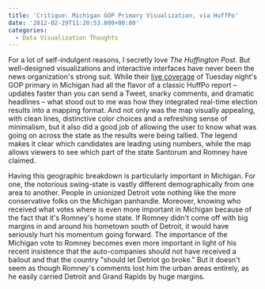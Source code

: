 ```yaml
---
title: 'Critique: Michigan GOP Primary Visualization, via HuffPo'
date: '2012-02-29T11:20:53.000+00:00'
categories:
  - Data Visualization Thoughts
---
```


For a lot of self-indulgent reasons, I secretly love *The Huffington Post*. But well-designed visualizations and interactive interfaces have never been the news organization's strong suit. While their <a href="http://www.huffingtonpost.com/2012/02/28/map-michigan-primary-2012-results_n_1307981.html">live coverage</a> of Tuesday night's GOP primary in Michigan had all the flavor of a classic HuffPo report – updates faster than you can send a Tweet, snarky comments, and dramatic headlines – what stood out to me was how they integrated real-time election results into a mapping format. And not only was the map visually appealing, with clean lines, distinctive color choices and a refreshing sense of minimalism, but it also did a good job of allowing the user to know what was going on across the state as the results were being tallied. The legend makes it clear which candidates are leading using numbers, while the map allows viewers to see which part of the state Santorum and Romney have claimed.

Having this geographic breakdown is particularly important in Michigan. For one, the notorious swing-state is vastly different demographically from one area to another. People in unionized Detroit vote nothing like the more conservative folks on the Michigan panhandle. Moreover, knowing who received what votes where is even more important in Michigan because of the fact that it's Romney's home state. If Romney didn't come off with big margins in and around his hometown south of Detroit, it would have seriously hurt his momentum going forward. The importance of the Michigan vote to Romney becomes even more important in light of his recent insistence that the auto-companies should not have received a bailout and that the country "should let Detriot go broke." But it doesn't seem as though Romney's comments lost him the urban areas entirely, as he easily carried Detroit and Grand Rapids by huge margins.

